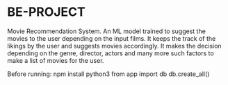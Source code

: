 # BE-PROJECT
Movie Recommendation System.
An ML model trained to suggest the movies to the user depending on the input films. It keeps the track of the likings by the user and suggests 
movies accordingly. It makes the decision depending on the genre, director, actors and many more such factors to make a list of movies for the user.

Before running:
npm install
python3
from app import db
db.create_all()
